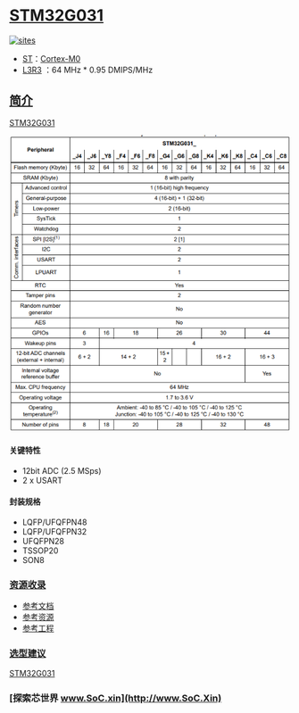 ﻿# [STM32G031](https://github.com/SoCXin/STM32G031)

[![sites](http://182.61.61.133/link/resources/SoC.png)](http://www.SoC.Xin)

* [ST](https://www.st.com/zh/)：[Cortex-M0](https://github.com/SoCXin/Cortex)
* [L3R3](https://github.com/SoCXin/Level) ：64 MHz  * 0.95 DMIPS/MHz

## [简介](https://github.com/SoCXin/STM32G031/wiki)

[STM32G031](https://github.com/SoCXin/STM32G031)

[![sites](docs/STM32G031.png)](https://my.st.com/content/my_st_com/zh/products/microcontrollers-microprocessors/stm32-32-bit-arm-cortex-mcus/stm32-mainstream-mcus/stm32g0-series/stm32g0x1.html)

#### 关键特性

* 12bit ADC (2.5 MSps)
* 2 x USART

#### 封装规格

* LQFP/UFQFPN48
* LQFP/UFQFPN32
* UFQFPN28
* TSSOP20
* SON8

### [资源收录](https://github.com/SoCXin)

* [参考文档](docs/)
* [参考资源](src/)
* [参考工程](project/)

### [选型建议](https://github.com/SoCXin)

[STM32G031](https://github.com/SoCXin/STM32G031)

### [探索芯世界 www.SoC.xin](http://www.SoC.Xin)
